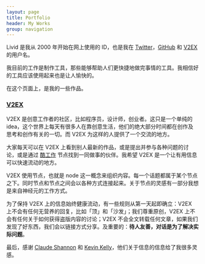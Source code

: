 ```yaml
---
layout: page
title: Portfolio
header: My Works
group: navigation
---
```


Livid 是我从 2000 年开始在网上使用的 ID，也是我在 [Twitter](https://twitter.com/livid)，[GitHub](https://github.com/livid) 和 [V2EX](https://www.v2ex.com/member/Livid) 的用户名。

我目前的工作是制作工具，那些能够帮助人们更快捷地做完事情的工具。我相信好的工具应该使用起来也是让人愉快的。

在这个页面上，是我的一些作品。

### [V2EX](https://www.v2ex.com/)

V2EX 是创意工作者的社区，比如程序员，设计师，创业者。这只是一个单纯的 idea，这个世界上每天有很多人在靠创意生活，他们的绝大部分时间都在创作及思考和创作有关的一切。而 V2EX 为这样的人提供了一个交流的地方。

大家每天可以在 V2EX 上看到别人最新的作品，或是提出并参与各种问题的讨论，或是通过 [酷工作](https://www.v2ex.com/go/jobs) 节点找到一同做事的伙伴。我希望 V2EX 是一个让有用信息可以快速流动的地方。

V2EX 使用节点，也就是 node 这一概念来组织内容。每一个话题都属于某个节点之下。同时节点和节点之间会以各种方式连接起来。关于节点的灵感有一部分我想是来自神经元的工作方式。

为了保持 V2EX 上的信息始终健康流动，有一些规则从第一天起即确立：V2EX 上不会有任何无营养的回复，比如「顶」和「沙发」；我们尊重原创，V2EX 上不会有任何关于如何获得盗版内容的讨论；V2EX 不会全文转载任何文章，如果我们发现了好东西，我们会以链接方式分享。及重要的：**待人友善，对话是为了解决实际问题**。

最后，感谢 [Claude Shannon](https://en.wikipedia.org/wiki/Claude_Shannon) 和 [Kevin Kelly](http://kk.org/)，他们关于信息的信息给了我很多灵感。
